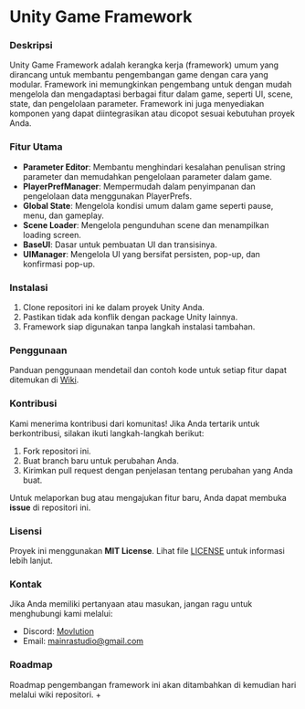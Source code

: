 # Unity Game Framework

### Deskripsi
Unity Game Framework adalah kerangka kerja (framework) umum yang dirancang untuk membantu pengembangan game dengan cara yang modular. Framework ini memungkinkan pengembang untuk dengan mudah mengelola dan mengadaptasi berbagai fitur dalam game, seperti UI, scene, state, dan pengelolaan parameter. Framework ini juga menyediakan komponen yang dapat diintegrasikan atau dicopot sesuai kebutuhan proyek Anda.

### Fitur Utama
- **Parameter Editor**: Membantu menghindari kesalahan penulisan string parameter dan memudahkan pengelolaan parameter dalam game.
- **PlayerPrefManager**: Mempermudah dalam penyimpanan dan pengelolaan data menggunakan PlayerPrefs.
- **Global State**: Mengelola kondisi umum dalam game seperti pause, menu, dan gameplay.
- **Scene Loader**: Mengelola pengunduhan scene dan menampilkan loading screen.
- **BaseUI**: Dasar untuk pembuatan UI dan transisinya.
- **UIManager**: Mengelola UI yang bersifat persisten, pop-up, dan konfirmasi pop-up.

### Instalasi
1. Clone repositori ini ke dalam proyek Unity Anda.
2. Pastikan tidak ada konflik dengan package Unity lainnya.
3. Framework siap digunakan tanpa langkah instalasi tambahan.

### Penggunaan
Panduan penggunaan mendetail dan contoh kode untuk setiap fitur dapat ditemukan di [Wiki](link-untuk-wiki).

### Kontribusi
Kami menerima kontribusi dari komunitas! Jika Anda tertarik untuk berkontribusi, silakan ikuti langkah-langkah berikut:
1. Fork repositori ini.
2. Buat branch baru untuk perubahan Anda.
3. Kirimkan pull request dengan penjelasan tentang perubahan yang Anda buat.

Untuk melaporkan bug atau mengajukan fitur baru, Anda dapat membuka **issue** di repositori ini.

### Lisensi
Proyek ini menggunakan **MIT License**. Lihat file [LICENSE](https://github.com/Mainra-Team/UnityGameFramework/blob/main/LICENSE) untuk informasi lebih lanjut.

### Kontak
Jika Anda memiliki pertanyaan atau masukan, jangan ragu untuk menghubungi kami melalui:
- Discord: [Movlution](https://discord.com/users/753762236924952636)
- Email: mainrastudio@gmail.com

### Roadmap
Roadmap pengembangan framework ini akan ditambahkan di kemudian hari melalui wiki repositori.
+
